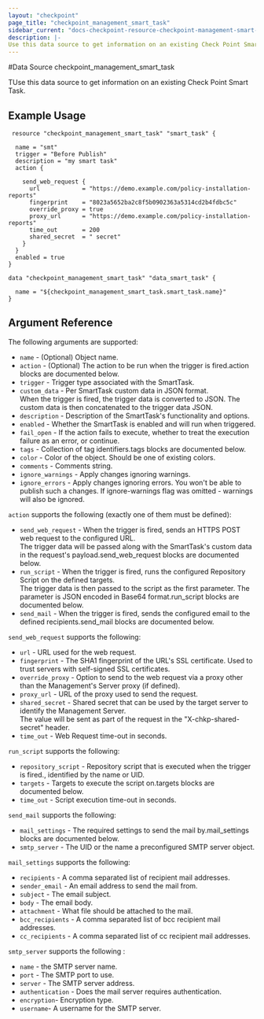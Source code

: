 ```yaml
---
layout: "checkpoint"
page_title: "checkpoint_management_smart_task"
sidebar_current: "docs-checkpoint-resource-checkpoint-management-smart-task"
description: |-
Use this data source to get information on an existing Check Point Smart Task.
---
```


#Data Source checkpoint_management_smart_task

TUse this data source to get information on an existing Check Point Smart Task.

## Example Usage


```hcl
 resource "checkpoint_management_smart_task" "smart_task" {

  name = "smt"
  trigger = "Before Publish"
  description = "my smart task"
  action {

    send_web_request {
      url            = "https://demo.example.com/policy-installation-reports"
      fingerprint    = "8023a5652ba2c8f5b0902363a5314cd2b4fdbc5c"
      override_proxy = true
      proxy_url      = "https://demo.example.com/policy-installation-reports"
      time_out       = 200
      shared_secret  = " secret"
    }
  }
  enabled = true
}

data "checkpoint_management_smart_task" "data_smart_task" {
  
  name = "${checkpoint_management_smart_task.smart_task.name}"
}
```

## Argument Reference

The following arguments are supported:

* `name` - (Optional) Object name. 
* `action` - (Optional) The action to be run when the trigger is fired.action blocks are documented below.
* `trigger` -  Trigger type associated with the SmartTask. 
* `custom_data` -  Per SmartTask custom data in JSON format.<br>When the trigger is fired, the trigger data is converted to JSON. The custom data is then concatenated to the trigger data JSON. 
* `description` -  Description of the SmartTask's functionality and options. 
* `enabled` -  Whether the SmartTask is enabled and will run when triggered. 
* `fail_open` -  If the action fails to execute, whether to treat the execution failure as an error, or continue. 
* `tags` -  Collection of tag identifiers.tags blocks are documented below.
* `color` -  Color of the object. Should be one of existing colors. 
* `comments` -  Comments string. 
* `ignore_warnings` -  Apply changes ignoring warnings. 
* `ignore_errors` -  Apply changes ignoring errors. You won't be able to publish such a changes. If ignore-warnings flag was omitted - warnings will also be ignored. 


`action` supports the following (exactly one of them must be defined):

* `send_web_request` -  When the trigger is fired, sends an HTTPS POST web request to the configured URL.<br>The trigger data will be passed along with the SmartTask's custom data in the request's payload.send_web_request blocks are documented below.
* `run_script` -  When the trigger is fired, runs the configured Repository Script on the defined targets.<br>The trigger data is then passed to the script as the first parameter. The parameter is JSON encoded in Base64 format.run_script blocks are documented below.
* `send_mail` - When the trigger is fired, sends the configured email to the defined recipients.send_mail blocks are documented below.


`send_web_request` supports the following:

* `url` -  URL used for the web request. 
* `fingerprint` -  The SHA1 fingerprint of the URL's SSL certificate. Used to trust servers with self-signed SSL certificates. 
* `override_proxy` -  Option to send to the web request via a proxy other than the Management's Server proxy (if defined). 
* `proxy_url` - URL of the proxy used to send the request. 
* `shared_secret` -  Shared secret that can be used by the target server to identify the Management Server.<br>The value will be sent as part of the request in the "X-chkp-shared-secret" header. 
* `time_out` -  Web Request time-out in seconds. 


`run_script` supports the following:

* `repository_script` -  Repository script that is executed when the trigger is fired.,  identified by the name or UID. 
* `targets` -  Targets to execute the script on.targets blocks are documented below.
* `time_out` -  Script execution time-out in seconds. 


`send_mail` supports the following:

* `mail_settings` -  The required settings to send the mail by.mail_settings blocks are documented below.
* `smtp_server` -  The UID or the name a preconfigured SMTP server object. 


`mail_settings` supports the following:

* `recipients` -  A comma separated list of recipient mail addresses. 
* `sender_email` -  An email address to send the mail from. 
* `subject` - The email subject. 
* `body` -  The email body. 
* `attachment` -  What file should be attached to the mail. 
* `bcc_recipients` - A comma separated list of bcc recipient mail addresses. 
* `cc_recipients` -  A comma separated list of cc recipient mail addresses. 

`smtp_server` supports the following :

* `name` - the SMTP server name.
* `port` - The SMTP port to use.
* `server` - The SMTP server address.
* `authentication` - Does the mail server requires authentication.
* `encryption`- Encryption type.
* `username`- A username for the SMTP server.